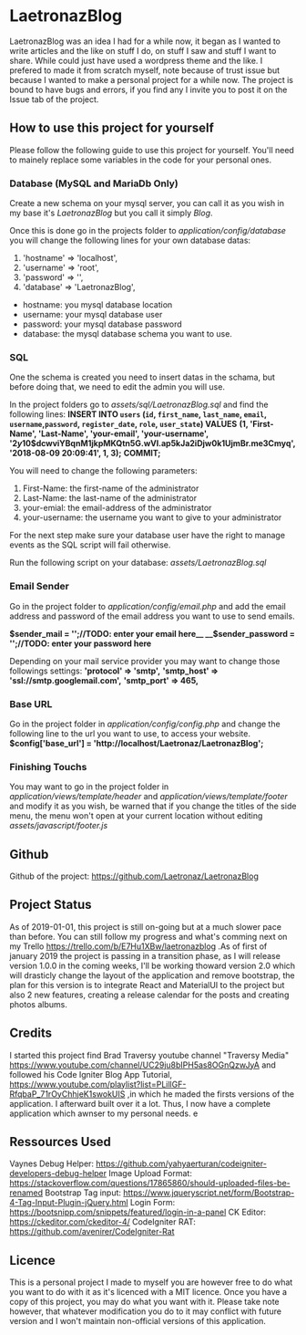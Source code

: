 # LaetronazBlog
LaetronazBlog was an idea I had for a while now, it began as I wanted to write articles and the like on stuff I do, on stuff I saw and stuff I want to share. While could just have used a wordpress theme and the like. I prefered to made it from scratch myself, note because of trust issue but because I wanted to make a personal project for a while now. The project is bound to have bugs and errors, if you find any I invite you to post it on the Issue tab of the project.

## How to use this project for yourself
Please follow the following guide to use this project for yourself. You'll need to mainely replace some variables in the code for your personal ones.

### Database (MySQL and MariaDb Only)
Create a new schema on your mysql server, you can call it as you wish in my base it's *LaetronazBlog* but you call it simply *Blog*.

Once this is done go in the projects folder to *application/config/database* you will change the following lines for your own database datas:
1. 'hostname' => 'localhost',
2. 'username' => 'root',
3. 'password' => '',
4. 'database' => 'LaetronazBlog',

* hostname: you mysql database location
* username: your mysql database user
* password: your mysql database password
* database: the mysql database schema you want to use.

### SQL
One the schema is created you need to insert datas in the schama, but before doing that, we need to edit the admin you will use.

In the project folders go to *assets/sql/LaetronazBlog.sql* and find the following lines:
__INSERT INTO `users` (`id`, `first_name`, `last_name`, `email`, `username`,`password`, `register_date`, `role`, `user_state`) VALUES__
__(1, 'First-Name', 'Last-Name', 'your-email', 'your-username', '$2y$10$dcwviYBqnM1jkpMKQtn5G.wVl.ap5kJa2iDjw0k1UjmBr.me3Cmyq', '2018-08-09 20:09:41', 1, 3);__
__COMMIT;__

You will need to change the following parameters:
1. First-Name: the first-name of the administrator
2. Last-Name: the last-name of the administrator
3. your-emial: the email-address of the administrator 
4. your-username: the username you want to give to your administrator

For the next step make sure your database user have the right to manage events as the SQL script will fail otherwise.

Run the following script on your database: *assets/LaetronazBlog.sql*

### Email Sender
Go in the project folder to *application/config/email.php* and add the email address and password of the email address you want to use to send emails.

__$sender_mail = '';//TODO: enter your email here__
__$sender_password = '';//TODO: enter your password here__

Depending on your mail service provider you may want to change those followings settings:
__'protocol' => 'smtp',__
__'smtp_host' => 'ssl://smtp.googlemail.com',__
__'smtp_port' => 465,__

### Base URL
Go in the project folder in *application/config/config.php* and change the following line to the url you want to use, to access your website.
__$config['base_url'] = 'http://localhost/Laetronaz/LaetronazBlog';__

### Finishing Touchs
You may want to go in the project folder in *application/views/template/header* and *application/views/template/footer* and modify it as you wish, be warned that if you change the titles of the side menu, the menu won't open at your current location without editing *assets/javascript/footer.js* 

## Github
Github of the project: https://github.com/Laetronaz/LaetronazBlog

## Project Status
As of 2019-01-01, this project is still on-going but at a much slower pace than before. You can still follow my progress and what's comming next on my Trello https://trello.com/b/E7Hu1XBw/laetronazblog .As of first of january 2019 the project is passing in a transition phase, as I will release version 1.0.0 in the coming weeks, I'll be working thoward version 2.0 which will drasticly change the layout of the application and remove bootstrap, the plan for this version is to integrate React and MaterialUI to the project but also 2 new features, creating a release calendar for the posts and creating photos albums.

## Credits
I started this project find Brad Traversy youtube channel "Traversy Media" https://www.youtube.com/channel/UC29ju8bIPH5as8OGnQzwJyA and followed his Code Igniter Blog App Tutorial, https://www.youtube.com/playlist?list=PLillGF-RfqbaP_71rOyChhjeK1swokUIS ,in which he maded the firsts versions of the application. I afterward built over it a lot. Thus, I now have a complete application which awnser to my personal needs. e  

## Ressources Used
Vaynes Debug Helper: https://github.com/yahyaerturan/codeigniter-developers-debug-helper
Image Upload Format: https://stackoverflow.com/questions/17865860/should-uploaded-files-be-renamed
Bootstrap Tag input: https://www.jqueryscript.net/form/Bootstrap-4-Tag-Input-Plugin-jQuery.html
Login Form: https://bootsnipp.com/snippets/featured/login-in-a-panel 
CK Editor: https://ckeditor.com/ckeditor-4/
CodeIgniter RAT: https://github.com/avenirer/CodeIgniter-Rat

## Licence 
This is a personal project I made to myself you are however free to do what you want to do with it as it's licenced with a MIT licence. Once you have a copy of this project, you may do what you want with it. Please take note however, that whatever modification you do to it may conflict with future version and I won't maintain non-official versions of this application.